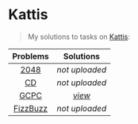 # Kattis
>My solutions to tasks on [Kattis](https://open.kattis.com/):

| Problems | Solutions |
| :---: | :---: |
| [2048](https://open.kattis.com/problems/2048) | *not uploaded* |
| [CD](https://open.kattis.com/problems/cd) | *not uploaded* |
| [GCPC](https://open.kattis.com/problems/gcpc) | [*view*](https://github.com/wanxii/kattis/blob/main/GCPC.py) |
| [FizzBuzz](https://open.kattis.com/problems/fizzbuzz) | *not uploaded* |

